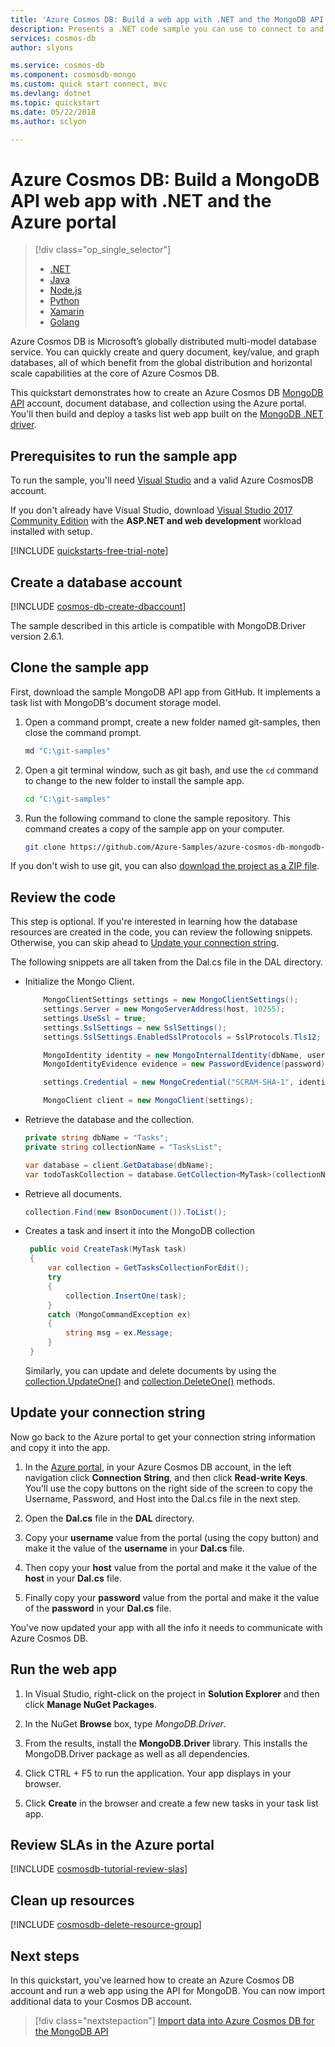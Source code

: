 ```yaml
---
title: 'Azure Cosmos DB: Build a web app with .NET and the MongoDB API'
description: Presents a .NET code sample you can use to connect to and query the Azure Cosmos DB MongoDB API
services: cosmos-db
author: slyons

ms.service: cosmos-db
ms.component: cosmosdb-mongo
ms.custom: quick start connect, mvc
ms.devlang: dotnet
ms.topic: quickstart
ms.date: 05/22/2018
ms.author: sclyon

---
```

# Azure Cosmos DB: Build a MongoDB API web app with .NET and the Azure portal

> [!div class="op_single_selector"]
> * [.NET](create-mongodb-dotnet.md)
> * [Java](create-mongodb-java.md)
> * [Node.js](create-mongodb-nodejs.md)
> * [Python](create-mongodb-flask.md)
> * [Xamarin](create-mongodb-xamarin.md)
> * [Golang](create-mongodb-golang.md)
>  

Azure Cosmos DB is Microsoft’s globally distributed multi-model database service. You can quickly create and query document, key/value, and graph databases, all of which benefit from the global distribution and horizontal scale capabilities at the core of Azure Cosmos DB. 

This quickstart demonstrates how to create an Azure Cosmos DB [MongoDB API](mongodb-introduction.md) account, document database, and collection using the Azure portal. You'll then build and deploy a tasks list web app built on the [MongoDB .NET driver](https://docs.mongodb.com/ecosystem/drivers/csharp/).

## Prerequisites to run the sample app

To run the sample, you'll need [Visual Studio](https://www.visualstudio.com/downloads/) and a valid Azure CosmosDB account.

If you don't already have Visual Studio, download [Visual Studio 2017 Community Edition](https://www.visualstudio.com/downloads/) with the **ASP.NET and web development** workload installed with setup.

[!INCLUDE [quickstarts-free-trial-note](../../includes/quickstarts-free-trial-note.md)] 

<a id="create-account"></a>
## Create a database account

[!INCLUDE [cosmos-db-create-dbaccount](../../includes/cosmos-db-create-dbaccount-mongodb.md)]

The sample described in this article is compatible with MongoDB.Driver version 2.6.1.

## Clone the sample app

First, download the sample MongoDB API app from GitHub. It implements a task list with MongoDB's document storage model.

1. Open a command prompt, create a new folder named git-samples, then close the command prompt.

    ```bash
    md "C:\git-samples"
    ```

2. Open a git terminal window, such as git bash, and use the `cd` command to change to the new folder to install the sample app.

    ```bash
    cd "C:\git-samples"
    ```

3. Run the following command to clone the sample repository. This command creates a copy of the sample app on your computer. 

    ```bash
    git clone https://github.com/Azure-Samples/azure-cosmos-db-mongodb-dotnet-getting-started.git
    ```

If you don't wish to use git, you can also [download the project as a ZIP file](https://github.com/Azure-Samples/azure-cosmos-db-mongodb-dotnet-getting-started/archive/master.zip).

## Review the code

This step is optional. If you're interested in learning how the database resources are created in the code, you can review the following snippets. Otherwise, you can skip ahead to [Update your connection string](#update-your-connection-string). 

The following snippets are all taken from the Dal.cs file in the DAL directory.

* Initialize the Mongo Client.

    ```cs
        MongoClientSettings settings = new MongoClientSettings();
        settings.Server = new MongoServerAddress(host, 10255);
        settings.UseSsl = true;
        settings.SslSettings = new SslSettings();
        settings.SslSettings.EnabledSslProtocols = SslProtocols.Tls12;

        MongoIdentity identity = new MongoInternalIdentity(dbName, userName);
        MongoIdentityEvidence evidence = new PasswordEvidence(password);

        settings.Credential = new MongoCredential("SCRAM-SHA-1", identity, evidence);

        MongoClient client = new MongoClient(settings);
    ```

* Retrieve the database and the collection.

    ```cs
    private string dbName = "Tasks";
    private string collectionName = "TasksList";

    var database = client.GetDatabase(dbName);
    var todoTaskCollection = database.GetCollection<MyTask>(collectionName);
    ```

* Retrieve all documents.

    ```cs
    collection.Find(new BsonDocument()).ToList();
    ```

* Creates a task and insert it into the MongoDB collection

   ```csharp
    public void CreateTask(MyTask task)
    {
        var collection = GetTasksCollectionForEdit();
        try
        {
            collection.InsertOne(task);
        }
        catch (MongoCommandException ex)
        {
            string msg = ex.Message;
        }
    }
   ```
   Similarly, you can update and delete documents by using the [collection.UpdateOne()](https://docs.mongodb.com/stitch/mongodb/actions/collection.updateOne/index.html) and [collection.DeleteOne()](https://docs.mongodb.com/stitch/mongodb/actions/collection.deleteOne/index.html) methods. 

## Update your connection string

Now go back to the Azure portal to get your connection string information and copy it into the app.

1. In the [Azure portal](https://portal.azure.com/), in your Azure Cosmos DB account, in the left navigation click **Connection String**, and then click **Read-write Keys**. You'll use the copy buttons on the right side of the screen to copy the Username, Password, and Host into the Dal.cs file in the next step.

2. Open the **Dal.cs** file in the **DAL** directory. 

3. Copy your **username** value from the portal (using the copy button) and make it the value of the **username** in your **Dal.cs** file. 

4. Then copy your **host** value from the portal and make it the value of the **host** in your **Dal.cs** file. 

5. Finally copy your **password** value from the portal and make it the value of the **password** in your **Dal.cs** file. 

You've now updated your app with all the info it needs to communicate with Azure Cosmos DB. 
    
## Run the web app

1. In Visual Studio, right-click on the project in **Solution Explorer** and then click **Manage NuGet Packages**. 

2. In the NuGet **Browse** box, type *MongoDB.Driver*.

3. From the results, install the **MongoDB.Driver** library. This installs the MongoDB.Driver package as well as all dependencies.

4. Click CTRL + F5 to run the application. Your app displays in your browser. 

5. Click **Create** in the browser and create a few new tasks in your task list app.

## Review SLAs in the Azure portal

[!INCLUDE [cosmosdb-tutorial-review-slas](../../includes/cosmos-db-tutorial-review-slas.md)]

## Clean up resources

[!INCLUDE [cosmosdb-delete-resource-group](../../includes/cosmos-db-delete-resource-group.md)]

## Next steps

In this quickstart, you've learned how to create an Azure Cosmos DB account and run a web app using the API for MongoDB. You can now import additional data to your Cosmos DB account. 

> [!div class="nextstepaction"]
> [Import data into Azure Cosmos DB for the MongoDB API](mongodb-migrate.md)

